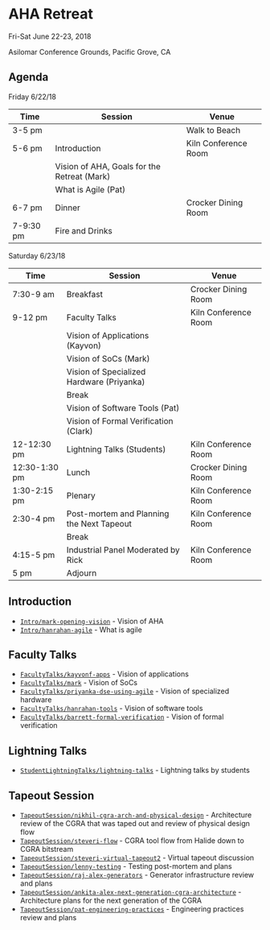 # AHA Retreat
Fri-Sat June 22-23, 2018

Asilomar Conference Grounds, Pacific Grove, CA 

## Agenda

Friday 6/22/18

| Time | Session | Venue |
| --- | --- | --- |
| 3-5 pm | | Walk to Beach |
| 5-6 pm | Introduction | Kiln Conference Room |
|  | Vision of AHA, Goals for the Retreat (Mark) |  |
|  | What is Agile (Pat) |  |
| 6-7 pm | Dinner | Crocker Dining Room |
| 7-9:30 pm | Fire and Drinks | |

Saturday 6/23/18

| Time | Session | Venue |
| --- | --- | --- |
| 7:30-9 am | Breakfast | Crocker Dining Room |
| 9-12 pm | Faculty Talks | Kiln Conference Room |
| | Vision of Applications (Kayvon) | |
| | Vision of SoCs (Mark) | |
| | Vision of Specialized Hardware (Priyanka) | |
| | Break | |
| | Vision of Software Tools (Pat) | |
| | Vision of Formal Verification (Clark) | |
| 12-12:30 pm | Lightning Talks (Students) | Kiln Conference Room |
| 12:30-1:30 pm | Lunch | Crocker Dining Room |
| 1:30-2:15 pm | Plenary | Kiln Conference Room |
| 2:30-4 pm | Post-mortem and Planning the Next Tapeout | Kiln Conference Room |
| | Break | |
| 4:15-5 pm | Industrial Panel Moderated by Rick | Kiln Conference Room |
| 5 pm | Adjourn | |

## Introduction

* [`Intro/mark-opening-vision`](Intro/mark-opening-vision.pdf) - Vision of AHA
* [`Intro/hanrahan-agile`](Intro/hanrahan-agile.pdf) - What is agile

## Faculty Talks

* [`FacultyTalks/kayvonf-apps`](FacultyTalks/kayvonf-apps.pdf) - Vision of applications
* [`FacultyTalks/mark`](FacultyTalks/mark.pdf) - Vision of SoCs
* [`FacultyTalks/priyanka-dse-using-agile`](FacultyTalks/priyanka-dse-using-agile.pdf) - Vision of specialized hardware
* [`FacultyTalks/hanrahan-tools`](FacultyTalks/hanrahan-tools.pdf) - Vision of software tools
* [`FacultyTalks/barrett-formal-verification`](FacultyTalks/barrett-formal-verification.pdf) - Vision of formal verification

## Lightning Talks

* [`StudentLightningTalks/lightning-talks`](StudentLightningTalks/lightning-talks.pdf) - Lightning talks by students

## Tapeout Session
* [`TapeoutSession/nikhil-cgra-arch-and-physical-design`](TapeoutSession/nikhil-cgra-arch-and-physical-design.pdf) - Architecture review of the CGRA that was taped out and review of physical design flow
* [`TapeoutSession/steveri-flow`](TapeoutSession/steveri-flow.pdf) - CGRA tool flow from Halide down to CGRA bitstream
* [`TapeoutSession/steveri-virtual-tapeout2`](TapeoutSession/steveri-virtual-tapeout2.pdf) - Virtual tapeout discussion
* [`TapeoutSession/lenny-testing`](TapeoutSession/lenny-testing.pdf) - Testing post-mortem and plans
* [`TapeoutSession/raj-alex-generators`](TapeoutSession/raj-alex-generators.pdf) - Generator infrastructure review and plans
* [`TapeoutSession/ankita-alex-next-generation-cgra-architecture`](TapeoutSession/ankita-alex-next-generation-cgra-architecture.pdf) - Architecture plans for the next generation of the CGRA
* [`TapeoutSession/pat-engineering-practices`](TapeoutSession/pat-engineering-practices.pdf) - Engineering practices review and plans
